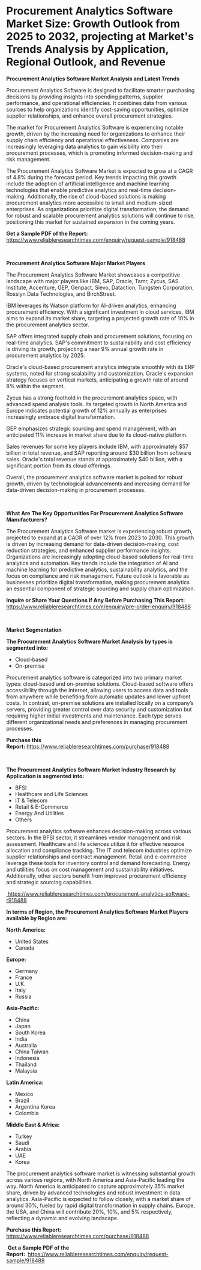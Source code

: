 <p><h1>Procurement Analytics Software Market Size: Growth Outlook from 2025 to 2032, projecting at Market's Trends Analysis by Application, Regional Outlook, and Revenue</h1></p><p><strong>Procurement Analytics Software Market Analysis and Latest Trends</strong></p>
<p><p>Procurement Analytics Software is designed to facilitate smarter purchasing decisions by providing insights into spending patterns, supplier performance, and operational efficiencies. It combines data from various sources to help organizations identify cost-saving opportunities, optimize supplier relationships, and enhance overall procurement strategies. </p><p>The market for Procurement Analytics Software is experiencing notable growth, driven by the increasing need for organizations to enhance their supply chain efficiency and operational effectiveness. Companies are increasingly leveraging data analytics to gain visibility into their procurement processes, which is promoting informed decision-making and risk management. </p><p>The Procurement Analytics Software Market is expected to grow at a CAGR of 4.8% during the forecast period. Key trends impacting this growth include the adoption of artificial intelligence and machine learning technologies that enable predictive analytics and real-time decision-making. Additionally, the rise of cloud-based solutions is making procurement analytics more accessible to small and medium-sized enterprises. As organizations prioritize digital transformation, the demand for robust and scalable procurement analytics solutions will continue to rise, positioning this market for sustained expansion in the coming years.</p></p>
<p><strong>Get a Sample PDF of the Report:&nbsp;</strong> <a href="https://www.reliableresearchtimes.com/enquiry/request-sample/918488?utm_campaign=2007&utm_medium=2&utm_source=Github&utm_content=ia&utm_term=17042025&utm_id=procurement-analytics-software">https://www.reliableresearchtimes.com/enquiry/request-sample/918488</a></p>
<p>&nbsp;</p>
<p><strong>Procurement Analytics Software Major Market Players</strong></p>
<p><p>The Procurement Analytics Software Market showcases a competitive landscape with major players like IBM, SAP, Oracle, Tamr, Zycus, SAS Institute, Accenture, GEP, Genpact, Sievo, Dataction, Tungsten Corporation, Rosslyn Data Technologies, and BirchStreet. </p><p>IBM leverages its Watson platform for AI-driven analytics, enhancing procurement efficiency. With a significant investment in cloud services, IBM aims to expand its market share, targeting a projected growth rate of 10% in the procurement analytics sector.</p><p>SAP offers integrated supply chain and procurement solutions, focusing on real-time analytics. SAP's commitment to sustainability and cost efficiency is driving its growth, projecting a near 9% annual growth rate in procurement analytics by 2025.</p><p>Oracle's cloud-based procurement analytics integrate smoothly with its ERP systems, noted for strong scalability and customization. Oracle's expansion strategy focuses on vertical markets, anticipating a growth rate of around 8% within the segment.</p><p>Zycus has a strong foothold in the procurement analytics space, with advanced spend analysis tools. Its targeted growth in North America and Europe indicates potential growth of 12% annually as enterprises increasingly embrace digital transformation.</p><p>GEP emphasizes strategic sourcing and spend management, with an anticipated 11% increase in market share due to its cloud-native platform.</p><p>Sales revenues for some key players include IBM, with approximately $57 billion in total revenue, and SAP reporting around $30 billion from software sales. Oracle's total revenue stands at approximately $40 billion, with a significant portion from its cloud offerings.</p><p>Overall, the procurement analytics software market is poised for robust growth, driven by technological advancements and increasing demand for data-driven decision-making in procurement processes.</p></p>
<p>&nbsp;</p>
<p><strong>What Are The Key Opportunities For Procurement Analytics Software Manufacturers?</strong></p>
<p><p>The Procurement Analytics Software market is experiencing robust growth, projected to expand at a CAGR of over 12% from 2023 to 2030. This growth is driven by increasing demand for data-driven decision-making, cost reduction strategies, and enhanced supplier performance insights. Organizations are increasingly adopting cloud-based solutions for real-time analytics and automation. Key trends include the integration of AI and machine learning for predictive analytics, sustainability analytics, and the focus on compliance and risk management. Future outlook is favorable as businesses prioritize digital transformation, making procurement analytics an essential component of strategic sourcing and supply chain optimization.</p></p>
<p><strong>Inquire or Share Your Questions If Any Before Purchasing This Report:</strong> <a href="https://www.reliableresearchtimes.com/enquiry/pre-order-enquiry/918488?utm_campaign=2007&utm_medium=2&utm_source=Github&utm_content=ia&utm_term=17042025&utm_id=procurement-analytics-software">https://www.reliableresearchtimes.com/enquiry/pre-order-enquiry/918488</a></p>
<p>&nbsp;</p>
<p><strong>Market Segmentation</strong></p>
<p><strong>The Procurement Analytics Software Market Analysis by types is segmented into:</strong></p>
<p><ul><li>Cloud-based</li><li>On-premise</li></ul></p>
<p><p>Procurement analytics software is categorized into two primary market types: cloud-based and on-premise solutions. Cloud-based software offers accessibility through the internet, allowing users to access data and tools from anywhere while benefiting from automatic updates and lower upfront costs. In contrast, on-premise solutions are installed locally on a company’s servers, providing greater control over data security and customization but requiring higher initial investments and maintenance. Each type serves different organizational needs and preferences in managing procurement processes.</p></p>
<p><strong>Purchase this Report:&nbsp;</strong><a href="https://www.reliableresearchtimes.com/purchase/918488?utm_campaign=2007&utm_medium=2&utm_source=Github&utm_content=ia&utm_term=17042025&utm_id=procurement-analytics-software">https://www.reliableresearchtimes.com/purchase/918488</a></p>
<p>&nbsp;</p>
<p><strong>The Procurement Analytics Software Market Industry Research by Application is segmented into:</strong></p>
<p><ul><li>BFSI</li><li>Healthcare and Life Sciences</li><li>IT & Telecom</li><li>Retail & E-Commerce</li><li>Energy And Utilities</li><li>Others</li></ul></p>
<p><p>Procurement analytics software enhances decision-making across various sectors. In the BFSI sector, it streamlines vendor management and risk assessment. Healthcare and life sciences utilize it for effective resource allocation and compliance tracking. The IT and telecom industries optimize supplier relationships and contract management. Retail and e-commerce leverage these tools for inventory control and demand forecasting. Energy and utilities focus on cost management and sustainability initiatives. Additionally, other sectors benefit from improved procurement efficiency and strategic sourcing capabilities.</p></p>
<p><a href="https://www.reliableresearchtimes.com/procurement-analytics-software-r918488?utm_campaign=2007&utm_medium=2&utm_source=Github&utm_content=ia&utm_term=17042025&utm_id=procurement-analytics-software">&nbsp;https://www.reliableresearchtimes.com/procurement-analytics-software-r918488</a></p>
<p><strong>In terms of Region, the Procurement Analytics Software Market Players available by Region are:</strong></p>
<p>
    <p> <strong> North America: </strong>
        <ul>
            <li>United States</li>
            <li>Canada</li>
        </ul>
        </p> 
    <p> <strong> Europe: </strong>
        <ul>
            <li>Germany</li>
            <li>France</li>
            <li>U.K.</li>
            <li>Italy</li>
            <li>Russia</li>
        </ul>
        </p> 
    <p> <strong> Asia-Pacific: </strong>
        <ul>
            <li>China</li>
            <li>Japan</li>
            <li>South Korea</li>
            <li>India</li>
            <li>Australia</li>
            <li>China Taiwan</li>
            <li>Indonesia</li>
            <li>Thailand</li>
            <li>Malaysia</li>
        </ul>
        </p> 
    <p> <strong> Latin America: </strong>
        <ul>
            <li>Mexico</li>
            <li>Brazil</li>
            <li>Argentina Korea</li>
            <li>Colombia</li>
        </ul>
        </p> 
    <p> <strong> Middle East & Africa: </strong>
        <ul>
            <li>Turkey</li>
            <li>Saudi</li>
            <li>Arabia</li>
            <li>UAE</li>
            <li>Korea</li>
        </ul>
    </p>
    </p>
<p><p>The procurement analytics software market is witnessing substantial growth across various regions, with North America and Asia-Pacific leading the way. North America is anticipated to capture approximately 35% market share, driven by advanced technologies and robust investment in data analytics. Asia-Pacific is expected to follow closely, with a market share of around 30%, fueled by rapid digital transformation in supply chains. Europe, the USA, and China will contribute 20%, 10%, and 5% respectively, reflecting a dynamic and evolving landscape.</p></p>
<p><strong>Purchase this Report: </strong><a href="https://www.reliableresearchtimes.com/purchase/918488?utm_campaign=2007&utm_medium=2&utm_source=Github&utm_content=ia&utm_term=17042025&utm_id=procurement-analytics-software">https://www.reliableresearchtimes.com/purchase/918488</a></p>
<p>&nbsp;<strong>Get a Sample PDF of the Report:&nbsp;&nbsp;</strong><a href="https://www.reliableresearchtimes.com/enquiry/request-sample/918488?utm_campaign=2007&utm_medium=2&utm_source=Github&utm_content=ia&utm_term=17042025&utm_id=procurement-analytics-software">https://www.reliableresearchtimes.com/enquiry/request-sample/918488</a></p>
<p><strong></strong></p>
<p><p></p><p></p><p></p></p>